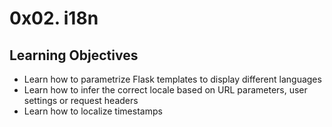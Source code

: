 # 0x02. i18n
## Learning Objectives
* Learn how to parametrize Flask templates to display different languages
* Learn how to infer the correct locale based on URL parameters, user settings or request headers
* Learn how to localize timestamps


